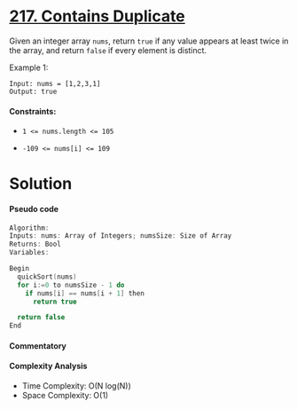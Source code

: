 # [217. Contains Duplicate](https://leetcode.com/problems/contains-duplicate/)

Given an integer array `nums`, return `true` if any value appears at least twice in the array, and return `false` if every element is distinct.

Example 1:
```
Input: nums = [1,2,3,1]
Output: true
```
#### Constraints:

* `1 <= nums.length <= 105`

+ `-109 <= nums[i] <= 109`

# Solution

#### Pseudo code
```c
Algorithm:
Inputs: nums: Array of Integers; numsSize: Size of Array
Returns: Bool
Variables: 

Begin
  quickSort(nums)
  for i:=0 to numsSize - 1 do
    if nums[i] == nums[i + 1] then
      return true

  return false
End
```
#### Commentatory

#### Complexity Analysis
+ Time Complexity: O(N log(N))
+ Space Complexity: O(1)